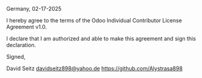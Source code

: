 Germany, 02-17-2025

I hereby agree to the terms of the Odoo Individual Contributor License
Agreement v1.0.

I declare that I am authorized and able to make this agreement and sign this
declaration.

Signed,

David Seitz davidseitz898@yahoo.de https://github.com/Alystrasa898
